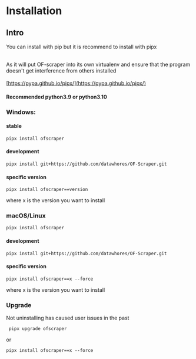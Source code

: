 # Installation

## Intro

You can install with pip but it is recommend to install with pipx

\
As it will put OF-scraper into its own virtualenv and ensure that the program doesn't get interference from others installed\
\
[https://pypa.github.io/pipx/](https://pypa.github.io/pipx/)

#### Recommended python3.9 or python3.10

### Windows:

#### stable

```
pipx install ofscraper
```

#### development

```
pipx install git+https://github.com/datawhores/OF-Scraper.git 
```

#### specific version

```
pipx install ofscraper==version
```

where x is the version you want to install

### macOS/Linux

```
pipx install ofscraper
```

#### development



```
pipx install git+https://github.com/datawhores/OF-Scraper.git 
```

#### specific version

```
pipx install ofscraper==x --force
```

where x is the version you want to install

### Upgrade

Not uninstalling has caused user issues in the past

```
 pipx upgrade ofscraper
```

or

```
pipx install ofscraper==x --force
```

